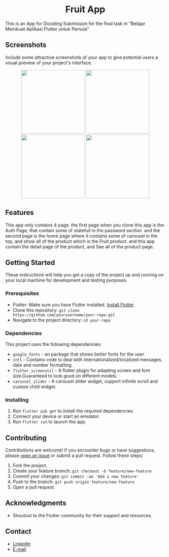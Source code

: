 <h1 align="center">Fruit App</h1>


This is an App for Dicoding Submission for the final task in "Belajar Membuat Aplikasi Flutter untuk Pemula"

## Screenshots

Include some attractive screenshots of your app to give potential users a visual preview of your project's interface.


<p align="center">
<img width="200" src="https://i.ibb.co/QDdDffR/Screenshot-20230924-175938.jpg"/>
<img width="200" src="https://i.ibb.co/478ZmQG/Screenshot-20230924-180012.jpg"/>
<img width="200" src="https://i.ibb.co/7CcnqZg/Screenshot-20230924-180023.jpg"/>
<img width="200" src="https://i.ibb.co/7RntZ8K/Screenshot-20230924-180006.jpg"/>
</p>

## Features

This app only contains 4 page. the first page when you clone this app is the Auth Page, that contain some of statefull in the password section. and the second page is
the home page where it contains some of carousel in the top, and show all of the product which is the Fruit product. and this app contain the detail page of the product,
and See all of the product page.

## Getting Started

These instructions will help you get a copy of the project up and running on your local machine for development and testing purposes.

### Prerequisites

- Flutter: Make sure you have Flutter installed. [Install Flutter](https://flutter.dev/docs/get-started/install)
- Clone this repository: `git clone https://github.com/yourusername/your-repo.git`
- Navigate to the project directory: `cd your-repo`

### Dependencies

This project uses the following dependencies:

- `google_fonts` - an package that shows better fonts for the user.
- `intl` - Contains code to deal with internationalized/localized messages, date and number formatting.
- `flutter_screenutil` - A flutter plugin for adapting screen and font size.Guaranteed to look good on different models.
- `carousel_slider` - A carousel slider widget, support infinite scroll and custom child widget.

### Installing

1. Run `flutter pub get` to install the required dependencies.
2. Connect your device or start an emulator.
3. Run `flutter run` to launch the app.

## Contributing

Contributions are welcome! If you encounter bugs or have suggestions, please [open an issue](https://github.com/adit3455/quran) or submit a pull request. Follow these steps:

1. Fork the project.
2. Create your feature branch: `git checkout -b feature/new-feature`
3. Commit your changes: `git commit -am 'Add a new feature'`
4. Push to the branch: `git push origin feature/new-feature`
5. Open a pull request.

## Acknowledgments

- Shoutout to the Flutter community for their support and resources.
## Contact
  - <a target="_blank" href="https://www.linkedin.com/in/adit345/">LinkedIn</a>
  - <a target="_blank" href="mailto:aditprasetya566@gmail.com">E-mail</a>